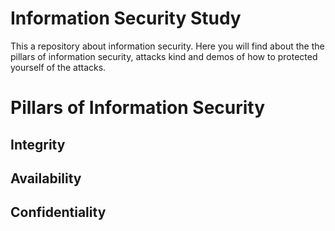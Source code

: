 # Information Security Study

This a repository about information security. Here you will find about the the pillars of information security, attacks kind and demos of how to protected yourself of the attacks.

# Pillars of Information Security

## Integrity

## Availability

## Confidentiality

